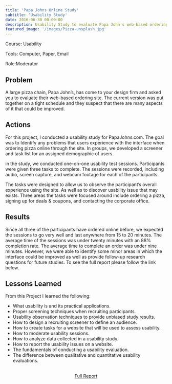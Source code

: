 ```yaml
---
title: 'Papa Johns Online Study'
subtitle: 'Usability Study'
date: 2016-06-30 00:00:00
description: Usability Study to evaluate Papa John's web-based ordering site.
featured_image: '/images/Pizza-unsplash.jpg'
---
```



Course: Usability

Tools: Computer, Paper, Email

Role:Moderator

## Problem
A large pizza chain, Papa John’s, has come to your design firm and asked you to evaluate their web-based ordering site. The current version was put together on a tight schedule and they suspect that there are many aspects of it that could be improved.

## Actions
For this project, I conducted a usability study for PapaJohns.com. The goal was to Identify any problems that users experience with the interface when ordering pizza online through the site. In groups, we developed a screener and task list for an assigned demographic of users.

in the study, we conducted one-on-one usability test sessions. Participants were given three tasks to complete. The sessions were recorded, including audio, screen capture, and webcam footage for each of the participants.

The tasks were designed to allow us to observe the participant’s overall experience using the site. As well as to discover usability issue that may exists. Three areas the tasks were focused around include ordering a pizza, signing up for deals & coupons, and contacting the corporate office.

## Results
Since all three of the participants have ordered online before, we expected the sessions to go very well and last anywhere from 15 to 20 minutes. The average time of the sessions was under twenty minutes with an 88% completion rate. The average time to complete an order was under nine minutes. However, we were able to identify some minor areas in which the interface could be improved as well as provide follow-up research questions for future studies.
To see the full report please follow the link below.

## Lessons Learned
From this Project I learned the following:

* What usability is and its practical applications.
* Proper screening techniques when recruiting participants.
* Usability observation techniques to provide unbiased study results.
* How to design a recruiting screener to define an audience.
* How to create tasks for a website that will be used to assess usability.
* How to moderate usability sessions.
* How to analyze data collected in a usability study.
* How to report the usability issues on a website.
* The fundamentals of conducting a usability evaluation.
* The difference between qualitative and quantitative usability evaluations.

<br>

<center><a href="/files/GeorgeBurgess_FinalReport.pdf" class="button button--large">Full Report</a></center>
